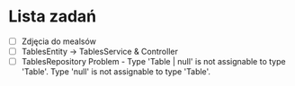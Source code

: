 # Lista zadań

- [ ] Zdjęcia do mealsów
- [ ] TablesEntity -> TablesService & Controller
- [ ] TablesRepository Problem - Type 'Table | null' is not assignable to type 'Table'. Type 'null' is not assignable to type 'Table'.
